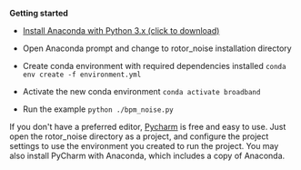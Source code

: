 __Getting started__

  * [Install Anaconda with Python 3.x (click to download)](https://www.anaconda.com/download/)
  
  * Open Anaconda prompt and change to rotor_noise installation directory
  
  * Create conda environment with required dependencies installed `conda env create -f environment.yml`
  
  * Activate the new conda environment `conda activate broadband`
  
  * Run the example `python ./bpm_noise.py`
  
If you don't have a preferred editor, [Pycharm](https://www.jetbrains.com/pycharm/download/) is free and easy to use. Just open the rotor_noise directory as a project, and configure the project settings to use the environment you created to run the project.  You may also install PyCharm with Anaconda, which includes a copy of Anaconda.
